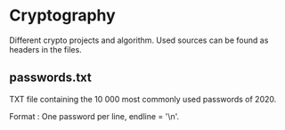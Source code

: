 # Cryptography
Different crypto projects and algorithm. Used sources can be found as headers in the files.

## passwords.txt

TXT file containing the 10 000 most commonly used passwords of 2020. 

Format : One password per line, endline = '\n'.
